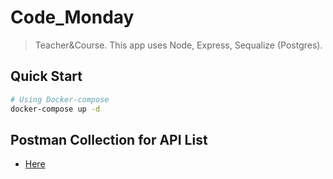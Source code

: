 # Code_Monday

> Teacher&Course. This app uses Node, Express, Sequalize (Postgres).

## Quick Start

``` bash
# Using Docker-compose
docker-compose up -d

```
## Postman Collection for API List
- [Here](Postman-Collection/Teacher-Course.postman_collection.json)

